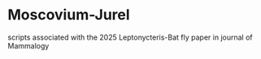 # Moscovium-Jurel
scripts associated with the 2025 Leptonycteris-Bat fly paper in journal of Mammalogy
